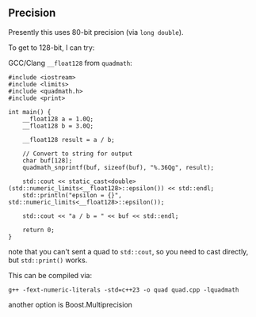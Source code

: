 Precision
---------

Presently this uses 80-bit precision (via `long double`).

To get to 128-bit, I can try:

GCC/Clang `__float128` from `quadmath`:

```
#include <iostream>
#include <limits>
#include <quadmath.h>
#include <print>

int main() {
    __float128 a = 1.0Q;
    __float128 b = 3.0Q;

    __float128 result = a / b;

    // Convert to string for output
    char buf[128];
    quadmath_snprintf(buf, sizeof(buf), "%.36Qg", result);

    std::cout << static_cast<double>(std::numeric_limits<__float128>::epsilon()) << std::endl;
    std::println("epsilon = {}", std::numeric_limits<__float128>::epsilon());

    std::cout << "a / b = " << buf << std::endl;

    return 0;
}
```

note that you can't sent a quad to `std::cout`, so you need to cast directly, but `std::print()` works.

This can be compiled via:

```
g++ -fext-numeric-literals -std=c++23 -o quad quad.cpp -lquadmath
```

another option is Boost.Multiprecision

